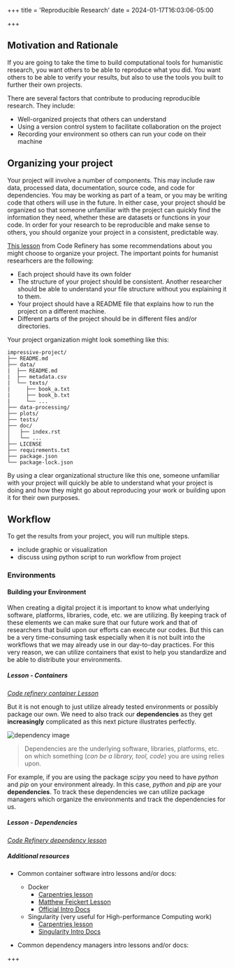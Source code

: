 +++
title = 'Reproducible Research'
date = 2024-01-17T16:03:06-05:00

+++
## Motivation and Rationale

If you are going to take the time to build computational tools for humanistic research, you want others to be able to reproduce what you did. You want others to be able to verify your results, but also to use the tools you built to further their own projects.

There are several factors that contribute to producing reproducible research. They include:

- Well-organized projects that others can understand
- Using a version control system to facilitate collaboration on the project
- Recording your environment so others can run your code on their machine

## Organizing your project

Your project will involve a number of components. This may include raw data, processed data, documentation, source code, and code for dependencies. You may be working as part of a team, or you may be writing code that others will use in the future. In either case, your project should be organized so that someone unfamiliar with the project can quickly find the information they need, whether these are datasets or functions in your code. In order for your research to be reproducible and make sense to others, you should organize your project in a consistent, predictable way.

[This lesson](https://coderefinery.github.io/reproducible-research/organizing-projects/) from Code Refinery has some recommendations about you might choose to organize your project. The important points for humanist researhcers are the following:

- Each project should have its own folder
- The structure of your project should be consistent. Another researcher should be able to understand your file structure without you explaining it to them.
- Your project should have a README file that explains how to run the project on a different machine.
- Different parts of the project should be in different files and/or directories.

Your project organization might look something like this:

```
impressive-project/
├── README.md
├── data/
|  ├── README.md
|  ├── metadata.csv
|  └── texts/
|     ├── book_a.txt
|     ├── book_b.txt
|     └── ...
├── data-processing/
├── plots/
├── tests/
├── doc/
│   ├── index.rst
│   └── ...
├── LICENSE
├── requirements.txt
├── package.json
└── package-lock.json
```

By using a clear organizational structure like this one, someone unfamiliar with your project will quickly be able to understand what your project is doing and how they might go about reproducing your work or building upon it for their own purposes.

## Workflow

To get the results from your project, you will run multiple steps. 

- include graphic or visualization
- discuss using python script to run workflow from project





### Environments

#### Building your Environment

When creating a digital project it is important to know what underlying software, platforms, libraries, code, etc. we are utilizing. By keeping track of these elements we can make sure that our future work and that of researchers that build upon our efforts can execute our codes.
But this can be a very time-consuming task especially when it is not built into the workflows that we may already use in our day-to-day practices. For this very reason, we can utilize containers that exist to help you standardize and be able to distribute your environments. 

##### Lesson - Containers
[_Code refinery container Lesson_](https://coderefinery.github.io/reproducible-research/environments/)

But it is not enough to just utilize already tested environments or possibly package our own. We need to also track our __dependencies__ as they get __increasingly__ complicated as this next picture illustrates perfectly. 

![dependency image](https://coderefinery.github.io/reproducible-research/_images/python_environment.png)

> Dependencies are the underlying software, libraries, platforms, etc. on which something (*can be a library, tool, code*) you are using relies upon.

For example, if you are using the package _scipy_ you need to have _python_ and _pip_ on your environment already. In this case, _python_ and _pip_ are your __dependencies__. To track these dependencies we can utilize package managers which organize the environments and track the dependencies for us. 

##### Lesson - Dependencies
[_Code Refinery dependency lesson_]("https://coderefinery.github.io/reproducible-research/dependencies/)


##### Additional resources
- Common container software intro lessons and/or docs:
  - Docker
      -  [Carpentries lesson](https://carpentries-incubator.github.io/docker-introduction/)
      -  [Matthew Feickert Lesson](https://matthewfeickert.github.io/intro-to-docker/)
      -  [Official Intro Docs](https://docs.docker.com/get-started/)
  - Singularity (very useful for High-performance Computing work)
      -  [Carpentries lesson](https://carpentries-incubator.github.io/singularity-introduction/")
      -  [Singularity Intro Docs](https://carpentries-incubator.github.io/singularity-introduction/)

- Common dependency managers intro lessons and/or docs:

+++
